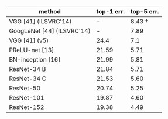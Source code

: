 | method                     | top-1 err.   | top-5 err.   |
|----------------------------|--------------|--------------|
| VGG [41] (ILSVRC'14)       | -            | 8.43 †       |
| GoogLeNet [44] (ILSVRC'14) | -            | 7.89         |
| VGG [41] (v5)              | 24.4         | 7.1          |
| PReLU-net [13]             | 21.59        | 5.71         |
| BN-inception [16]          | 21.99        | 5.81         |
| ResNet-34 B                | 21.84        | 5.71         |
| ResNet-34 C                | 21.53        | 5.60         |
| ResNet-50                  | 20.74        | 5.25         |
| ResNet-101                 | 19.87        | 4.60         |
| ResNet-152                 | 19.38        | 4.49         |